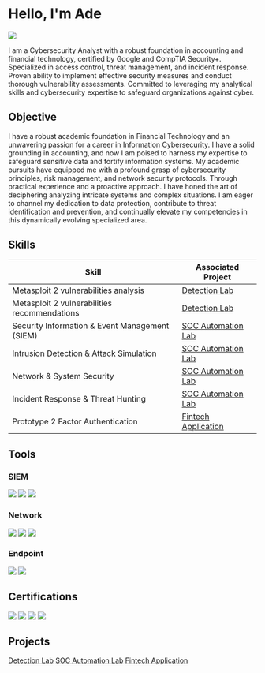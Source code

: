 # Hello, I'm Ade
<a href="https://www.linkedin.com/in/adedapo-ogunwoolu-59a395134/"><img src="https://img.shields.io/badge/-LinkedIn-0072b1?&style=for-the-badge&logo=linkedin&logoColor=white" /></a>

I am a Cybersecurity Analyst with a robust foundation in accounting and financial technology, certified by Google and CompTIA Security+. Specialized in access control, threat management, and incident response. Proven ability to implement effective security measures and conduct thorough vulnerability assessments. Committed to leveraging my analytical skills and cybersecurity expertise to safeguard organizations against cyber.

## Objective
I have a robust academic foundation in Financial Technology and an unwavering passion for a career in Information Cybersecurity. I have a solid grounding in accounting, and now I am poised to harness my expertise to safeguard sensitive data and fortify information systems. My academic pursuits have equipped me with a profound grasp of cybersecurity principles, risk management, and network security protocols. Through practical experience and a proactive approach. I have honed the art of deciphering analyzing intricate systems and complex situations. I am eager to channel my dedication to data protection, contribute to threat identification and prevention, and continually elevate my competencies in this dynamically evolving specialized area.

## Skills


| Skill                                         | Associated Project         |
|-----------------------------------------------|----------------------------|
| Metasploit 2 vulnerabilities analysis         |  <a href=https://github.com/AdedapoOG/Detection-Lab/tree/main>Detection Lab</a>|
| Metasploit 2 vulnerabilities recommendations  | <a href=https://github.com/AdedapoOG/Detection-Lab/tree/main>Detection Lab</a>|
| Security Information & Event Management (SIEM)| <a href=https://github.com/AdedapoOG/SOC-Automation/tree/main>SOC Automation Lab</a>|
| Intrusion Detection & Attack Simulation       | <a href=https://github.com/AdedapoOG/SOC-Automation/tree/main>SOC Automation Lab</a>|
| Network & System Security                     | <a href=https://github.com/AdedapoOG/SOC-Automation/tree/main>SOC Automation Lab</a>|
| Incident Response & Threat Hunting            | <a href=https://github.com/AdedapoOG/SOC-Automation/tree/main>SOC Automation Lab</a>|
| Prototype 2 Factor Authentication             | <a href=https://github.com/AdedapoOG/Fintech-Application/tree/main>Fintech Application</a>|
## Tools


### SIEM
<div>
    <img src="https://img.shields.io/badge/-Microsoft_Sentinel-0078D4?&style=for-the-badge&logo=Microsoft&logoColor=white" />
    <img src="https://img.shields.io/badge/-Splunk-000000?&style=for-the-badge&logo=Splunk&logoColor=white" />
    <img src="https://img.shields.io/badge/-Elastic-005571?&style=for-the-badge&logo=Elastic&logoColor=white" />
</div>

### Network
<div>
    <img src="https://img.shields.io/badge/-Wireshark-1679A7?&style=for-the-badge&logo=Wireshark&logoColor=white" />
    <img src="https://img.shields.io/badge/-Suricata-EF3B2D?&style=for-the-badge&logo=Suricata&logoColor=white" />
    <img src="https://img.shields.io/badge/-Zeek-777BB4?&style=for-the-badge&logo=Zeek&logoColor=white" />
</div>

### Endpoint
<div>
    <img src="https://img.shields.io/badge/-Microsoft_Defender_for_Endpoint-00A4EF?&style=for-the-badge&logo=Microsoft&logoColor=white" />
    <img src="https://img.shields.io/badge/-Velociraptor-4B275F?&style=for-the-badge&logo=Velociraptor&logoColor=white" />
</div>

## Certifications
<div>
<img src="https://img.shields.io/badge/-Security%2B-FF0000?&style=for-the-badge&logo=CompTIA&logoColor=white" />
<img src="https://img.shields.io/badge/-Network%2B-007ACC?&style=for-the-badge&logo=CompTIA&logoColor=white" />
<img src="https://img.shields.io/badge/-ISC%C2%B2_Cybersecurity-007ACC?&style=for-the-badge&logo=ISC2&logoColor=white" />
<img src="https://img.shields.io/badge/-Google_Cybersecurity_Certificate-4285F4?&style=for-the-badge&logo=Google&logoColor=white" />

</div>

## Projects
<a href=https://github.com/AdedapoOG/Detection-Lab/tree/main>Detection Lab</a>
<a href=https://github.com/AdedapoOG/SOC-Automation/tree/main>SOC Automation Lab</a>
<a href=https://github.com/AdedapoOG/Fintech-Application/tree/main>Fintech Application</a>
